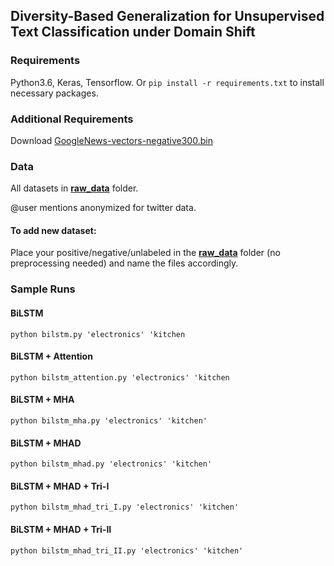 ## Diversity-Based Generalization for Unsupervised Text Classification under Domain Shift

### Requirements
Python3.6, Keras, Tensorflow.
Or ```pip install -r requirements.txt``` to install necessary packages.

### Additional Requirements
Download [GoogleNews-vectors-negative300.bin](https://code.google.com/archive/p/word2vec/)

### Data
All datasets in **[raw_data](https://github.com/anonymous7739/IJCAI2020_7739/tree/master/raw_data)** folder.

@user mentions anonymized for twitter data.

#### To add new dataset:
Place your positive/negative/unlabeled in the **[raw_data](https://github.com/anonymous7739/IJCAI2020_7739/tree/master/raw_data)** folder (no preprocessing needed) and name the files accordingly.


### Sample Runs
#### BiLSTM
```python bilstm.py 'electronics' 'kitchen```

#### BiLSTM + Attention
```python bilstm_attention.py 'electronics' 'kitchen```

#### BiLSTM + MHA
```python bilstm_mha.py 'electronics' 'kitchen'```

#### BiLSTM + MHAD
```python bilstm_mhad.py 'electronics' 'kitchen'```

#### BiLSTM + MHAD + Tri-I
```python bilstm_mhad_tri_I.py 'electronics' 'kitchen'```

#### BiLSTM + MHAD + Tri-II
```python bilstm_mhad_tri_II.py 'electronics' 'kitchen'```



